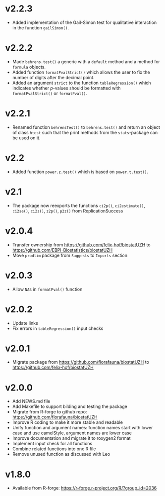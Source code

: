 # v2.2.3
  - Added implementation of the Gail-Simon test for qualitative interaction in the function `gailSimon()`.

# v2.2.2
  - Made `behrens.test()` a generic with a `default` method and a method for `formula` objects.
  - Added function `formatPvalStrict()` which allows the user to fix the number of digits after
  the decimal point.
  - Added an argument `strict` to the function `tableRegression()` which indicates whether *p*-values should be formatted with `formatPvalStrict()` or `formatPval()`.

# v2.2.1
  - Renamed function `behrensTest()` to `behrens.test()` and return an object of class `htest` such that the print methods from the `stats`-package can be used on it.

# v2.2
  - Added function `power.z.test()` which is based on `power.t.test()`.

# v2.1
  - The package now reexports the functions `ci2p()`, `ci2estimate()`, `ci2se()`, `ci2z()`, `z2p()`, `p2z()` from ReplicationSuccess

# v2.0.4
  - Transfer ownership from https://github.com/felix-hof/biostatUZH to https://github.com/EBPI-Biostatistics/biostatUZH
  - Move `prodlim` package from `Suggests` to `Imports` section

# v2.0.3
  - Allow `NA`s in `formatPval()` function

# v2.0.2
  - Update links
  - Fix errors in `tableRegression()` input checks

# v2.0.1
  - Migrate package from https://github.com/florafauna/biostatUZH to https://github.com/felix-hof/biostatUZH

# v2.0.0
  - Add NEWS.md file
  - Add Makefile to support bilding and testing the package
  - Migrate from R-forge to github repo:
    https://github.com/florafauna/biostatUZH
  - Improve R coding to make it more stable and readable
  - Unify function and argument names:
    function names start with lower case and use camelStyle,
    argument names are lower case
  - Improve documentation and migrate it to roxygen2 format
  - Implement input check for all functions
  - Combine related functions into one R file
  - Remove unused function as discussed with Leo


# v1.8.0
  - Available from R-forge:
    https://r-forge.r-project.org/R/?group_id=2036

